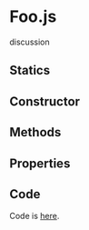 # Foo.js

discussion

## Statics

## Constructor

## Methods

## Properties

## Code

Code is [here](https://github.com/backspaces/asx/blob/master/src/Foo.js).

